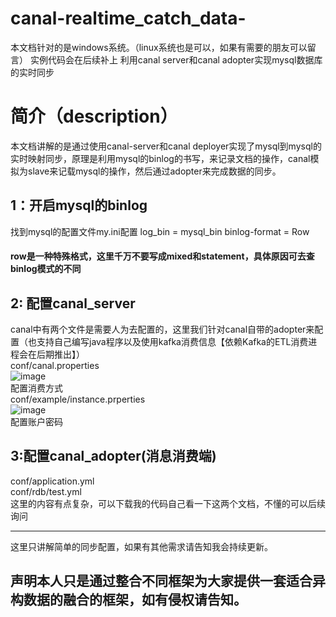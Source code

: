 # canal-realtime_catch_data-
本文档针对的是windows系统。（linux系统也是可以，如果有需要的朋友可以留言）
实例代码会在后续补上
利用canal server和canal adopter实现mysql数据库的实时同步
# 简介（description）
本文档讲解的是通过使用canal-server和canal deployer实现了mysql到mysql的实时映射同步，原理是利用mysql的binlog的书写，来记录文档的操作，canal模拟为slave来记载mysql的操作，然后通过adopter来完成数据的同步。
## 1：开启mysql的binlog
找到mysql的配置文件my.ini配置
log_bin = mysql_bin
binlog-format = Row
#### row是一种特殊格式，这里千万不要写成mixed和statement，具体原因可去查binlog模式的不同
## 2: 配置canal_server
canal中有两个文件是需要人为去配置的，这里我们针对canal自带的adopter来配置（也支持自己编写java程序以及使用kafka消费信息【依赖Kafka的ETL消费进程会在后期推出】）</br>
conf/canal.properties </br>
![image](https://user-images.githubusercontent.com/52804241/127943049-63b0f70f-b44b-4d12-970b-754331f13a1a.png)</br>
配置消费方式 </br>
conf/example/instance.prperties</br>
![image](https://user-images.githubusercontent.com/52804241/127943116-32e1cdc0-0100-4d2f-949a-7210954e5334.png)</br>
配置账户密码</br>

## 3:配置canal_adopter(消息消费端)</br>
conf/application.yml</br>
conf/rdb/test.yml</br>
这里的内容有点复杂，可以下载我的代码自己看一下这两个文档，不懂的可以后续询问</br>

<hr>
这里只讲解简单的同步配置，如果有其他需求请告知我会持续更新。</br>

## 声明本人只是通过整合不同框架为大家提供一套适合异构数据的融合的框架，如有侵权请告知。
